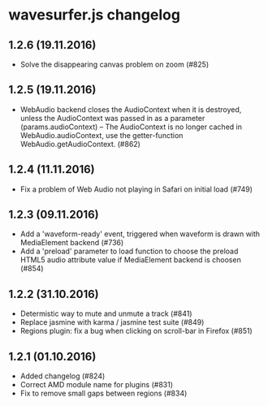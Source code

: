 wavesurfer.js changelog
=======================

1.2.6 (19.11.2016)
------------------
- Solve the disappearing canvas problem on zoom (#825)

1.2.5 (19.11.2016)
------------------
- WebAudio backend closes the AudioContext when it is destroyed, unless the AudioContext was passed in as a parameter (params.audioContext)
– The AudioContext is no longer cached in WebAudio.audioContext, use the getter-function WebAudio.getAudioContext. (#862)

1.2.4 (11.11.2016)
------------------
- Fix a problem of Web Audio not playing in Safari on initial load (#749)

1.2.3 (09.11.2016)
------------------

- Add a 'waveform-ready' event, triggered when waveform is drawn with MediaElement backend (#736)
- Add a 'preload' parameter to load function to choose the preload HTML5 audio attribute value if MediaElement backend is choosen (#854)

1.2.2 (31.10.2016)
------------------

- Determistic way to mute and unmute a track (#841)
- Replace jasmine with karma / jasmine test suite (#849)
- Regions plugin: fix a bug when clicking on scroll-bar in Firefox (#851)

1.2.1 (01.10.2016)
------------------

- Added changelog (#824)
- Correct AMD module name for plugins (#831)
- Fix to remove small gaps between regions (#834)
